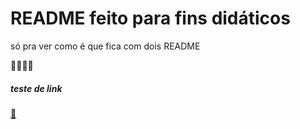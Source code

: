 # README feito para fins didáticos

só pra ver como é que fica com dois README

:triumph::triumph::triumph::triumph:

##### teste de link

[:triumph:](https://www.pngitem.com/pimgs/m/151-1515159_triumph-emoji-png-transparent-png.png)